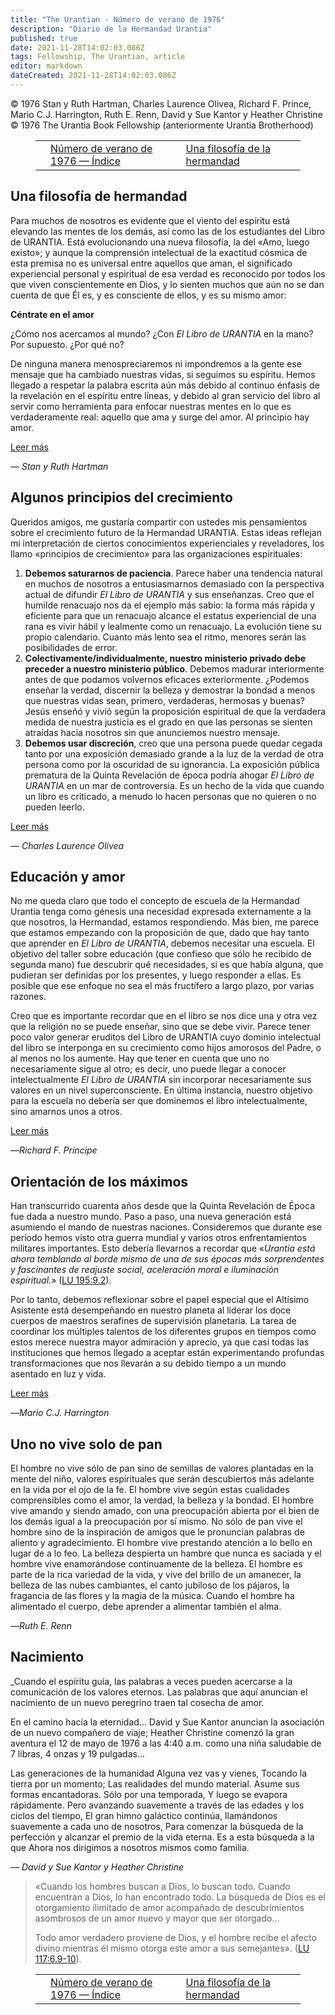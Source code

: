 ```yaml
---
title: "The Urantian - Número de verano de 1976"
description: "Diario de la Hermandad Urantia"
published: true
date: 2021-11-28T14:02:03.086Z
tags: Fellowship, The Urantian, article
editor: markdown
dateCreated: 2021-11-28T14:02:03.086Z
---
```


<p class="v-card v-sheet theme--light grey lighten-3 px-2">© 1976 Stan y Ruth Hartman, Charles Laurence Olivea, Richard F. Prince, Mario C.J. Harrington, Ruth E. Renn, David y Sue Kantor y Heather Christine<br>© 1976 The Urantia Book Fellowship (anteriormente Urantia Brotherhood)</p>
<figure class="table chapter-navigator">
  <table>
    <tbody>
      <tr>
        <td>
        </td>
        <td>
        <a href="/es/index/articles_the_urantian#número-de-verano-de-1976">
          <span class="mdi mdi-book-open-variant"></span><span class="pl-2">Número de verano de 1976 — Índice</span>
        </a>
        </td>
        <td>
        <a href="/es/article/Stan_and_Ruth_Hartman/A_Philosophy_Of_Brotherhood">
          <span class="pr-2">Una filosofía de la hermandad</span><span class="mdi mdi-arrow-right-drop-circle"></span>
        </a>
        </td>
      </tr>
    </tbody>
  </table>
</figure>



## Una filosofía de hermandad

Para muchos de nosotros es evidente que el viento del espíritu está elevando las mentes de los demás, así como las de los estudiantes del Libro de URANTIA. Está evolucionando una nueva filosofía, la del «Amo, luego existo»; y aunque la comprensión intelectual de la exactitud cósmica de esta premisa no es universal entre aquellos que aman, el significado experiencial personal y espiritual de esa verdad es reconocido por todos los que viven conscientemente en Dios, y lo sienten muchos que aún no se dan cuenta de que Él es, y es consciente de ellos, y es su mismo amor:

**Céntrate en el amor**

¿Cómo nos acercamos al mundo? ¿Con _El Libro de URANTIA_ en la mano? Por supuesto. ¿Por qué no?

De ninguna manera menospreciaremos ni impondremos a la gente ese mensaje que ha cambiado nuestras vidas, si seguimos su espíritu. Hemos llegado a respetar la palabra escrita aún más debido al continuo énfasis de la revelación en el espíritu entre líneas, y debido al gran servicio del libro al servir como herramienta para enfocar nuestras mentes en lo que es verdaderamente real: aquello que ama y surge del amor. Al principio hay amor.

[Leer más](/es/article/Stan_and_Ruth_Hartman/A_Philosophy_Of_Brotherhood)

— _Stan y Ruth Hartman_

## Algunos principios del crecimiento

Queridos amigos, me gustaría compartir con ustedes mis pensamientos sobre el crecimiento futuro de la Hermandad URANTIA. Estas ideas reflejan mi interpretación de ciertos conocimientos experienciales y reveladores, los llamo «principios de crecimiento» para las organizaciones espirituales:

1. **Debemos saturarnos de paciencia**. Parece haber una tendencia natural en muchos de nosotros a entusiasmarnos demasiado con la perspectiva actual de difundir _El Libro de URANTIA_ y sus enseñanzas. Creo que el humilde renacuajo nos da el ejemplo más sabio: la forma más rápida y eficiente para que un renacuajo alcance el estatus experiencial de una rana es vivir hábil y lealmente como un renacuajo. La evolución tiene su propio calendario. Cuanto más lento sea el ritmo, menores serán las posibilidades de error.
2. **Colectivamente/individualmente, nuestro ministerio privado debe preceder a nuestro ministerio público**. Debemos madurar interiormente antes de que podamos volvernos eficaces exteriormente. ¿Podemos enseñar la verdad, discernir la belleza y demostrar la bondad a menos que nuestras vidas sean, primero, verdaderas, hermosas y buenas? Jesús enseñó y vivió según la proposición espiritual de que la verdadera medida de nuestra justicia es el grado en que las personas se sienten atraídas hacia nosotros sin que anunciemos nuestro mensaje.
3. **Debemos usar discreción**, creo que una persona puede quedar cegada tanto por una exposición demasiado grande a la luz de la verdad de otra persona como por la oscuridad de su ignorancia. La exposición pública prematura de la Quinta Revelación de época podría ahogar _El Libro de URANTIA_ en un mar de controversia. Es un hecho de la vida que cuando un libro es criticado, a menudo lo hacen personas que no quieren o no pueden leerlo.

[Leer más](/es/article/Charles_Laurence_Olivea/Some_Principles_Of_Growth)

— _Charles Laurence Olivea_

## Educación y amor

No me queda claro que todo el concepto de escuela de la Hermandad Urantia tenga como génesis una necesidad expresada externamente a la que nosotros, la Hermandad, estamos respondiendo. Más bien, me parece que estamos empezando con la proposición de que, dado que hay tanto que aprender en _El Libro de URANTIA_, debemos necesitar una escuela. El objetivo del taller sobre educación (que confieso que sólo he recibido de segunda mano) fue descubrir qué necesidades, si es que había alguna, que pudieran ser definidas por los presentes, y luego responder a ellas. Es posible que ese enfoque no sea el más fructífero a largo plazo, por varias razones.

Creo que es importante recordar que en el libro se nos dice una y otra vez que la religión no se puede enseñar, sino que se debe vivir. Parece tener poco valor generar eruditos del Libro de URANTIA cuyo dominio intelectual del libro se interponga en su crecimiento como hijos amorosos del Padre, o al menos no los aumente. Hay que tener en cuenta que uno no necesariamente sigue al otro; es decir, uno puede llegar a conocer intelectualmente _El Libro de URANTIA_ sin incorporar necesariamente sus valores en un nivel superconsciente. En última instancia, nuestro objetivo para la escuela no debería ser que dominemos el libro intelectualmente, sino amarnos unos a otros.

[Leer más](/es/article/Richard_F_Prince/Education_And_Love)

—_Richard F. Príncipe_

## Orientación de los máximos

Han transcurrido cuarenta años desde que la Quinta Revelación de Época fue dada a nuestro mundo. Paso a paso, una nueva generación está asumiendo el mando de nuestras naciones. Consideremos que durante ese período hemos visto otra guerra mundial y varios otros enfrentamientos militares importantes. Esto debería llevarnos a recordar que «_Urantia está ahora temblando al borde mismo de una de sus épocas más sorprendentes y fascinantes de reajuste social, aceleración moral e iluminación espiritual._» ([LU 195:9.2](/es/The_Urantia_Book/195#p9_2)).

Por lo tanto, debemos reflexionar sobre el papel especial que el Altísimo Asistente está desempeñando en nuestro planeta al liderar los doce cuerpos de maestros serafines de supervisión planetaria. La tarea de coordinar los múltiples talentos de los diferentes grupos en tiempos como estos merece nuestra mayor admiración y aprecio, ya que casi todas las instituciones que hemos llegado a aceptar están experimentando profundas transformaciones que nos llevarán a su debido tiempo a un mundo asentado en luz y vida.

[Leer más](/es/article/Mario_C_J_Harrington/Guidance_Of_The_Most_Highs)

—_Mario C.J. Harrington_

## Uno no vive solo de pan

El hombre no vive sólo de pan sino de semillas de valores plantadas en la mente del niño, valores espirituales que serán descubiertos más adelante en la vida por el ojo de la fe. El hombre vive según estas cualidades comprensibles como el amor, la verdad, la belleza y la bondad. El hombre vive amando y siendo amado, con una preocupación abierta por el bien de los demás igual a la preocupación por sí mismo. No sólo de pan vive el hombre sino de la inspiración de amigos que le pronuncian palabras de aliento y agradecimiento. El hombre vive prestando atención a lo bello en lugar de a lo feo. La belleza despierta un hambre que nunca es saciada y el hombre vive enamorándose continuamente de la belleza. El hombre es parte de la rica variedad de la vida, y vive del brillo de un amanecer, la belleza de las nubes cambiantes, el canto jubiloso de los pájaros, la fragancia de las flores y la magia de la música. Cuando el hombre ha alimentado el cuerpo, debe aprender a alimentar también el alma.

—_Ruth E. Renn_

## Nacimiento

_Cuando el espíritu guía, las palabras a veces pueden acercarse a la comunicación de los valores eternos. Las palabras que aquí anuncian el nacimiento de un nuevo peregrino traen tal cosecha de amor.

En el camino hacia la eternidad... David y Sue Kantor anuncian la asociación de un nuevo compañero de viaje; Heather Christine comenzó la gran aventura el 12 de mayo de 1976 a las 4:40 a.m. como una niña saludable de 7 libras, 4 onzas y 19 pulgadas...

Las generaciones de la humanidad
Alguna vez vas y vienes,
Tocando la tierra por un momento;
Las realidades del mundo material.
Asume sus formas encantadoras.
Sólo por una temporada,
Y luego se evapora rápidamente.
Pero avanzando suavemente a través de las edades y los ciclos del tiempo,
El gran himno galáctico continúa, llamándonos suavemente a cada uno de nosotros,
Para comenzar la búsqueda de la perfección y alcanzar el premio de la vida eterna.
Es a esta búsqueda a la que
Ahora nos dirigimos a nosotros mismos como familia.

— _David y Sue Kantor y Heather Christine_

> «Cuando los hombres buscan a Dios, lo buscan todo. Cuando encuentran a Dios, lo han encontrado todo. La búsqueda de Dios es el otorgamiento ilimitado de amor acompañado de descubrimientos asombrosos de un amor nuevo y mayor que ser otorgado...
> 
> Todo amor verdadero proviene de Dios, y el hombre recibe el afecto divino mientras él mismo otorga este amor a sus semejantes». ([LU 117:6.9-10](/es/The_Urantia_Book/117#p6_9)).





<figure class="table chapter-navigator">
  <table>
    <tbody>
      <tr>
        <td>
        </td>
        <td>
        <a href="/es/index/articles_the_urantian#número-de-verano-de-1976">
          <span class="mdi mdi-book-open-variant"></span><span class="pl-2">Número de verano de 1976 — Índice</span>
        </a>
        </td>
        <td>
        <a href="/es/article/Stan_and_Ruth_Hartman/A_Philosophy_Of_Brotherhood">
          <span class="pr-2">Una filosofía de la hermandad</span><span class="mdi mdi-arrow-right-drop-circle"></span>
        </a>
        </td>
      </tr>
    </tbody>
  </table>
</figure>
